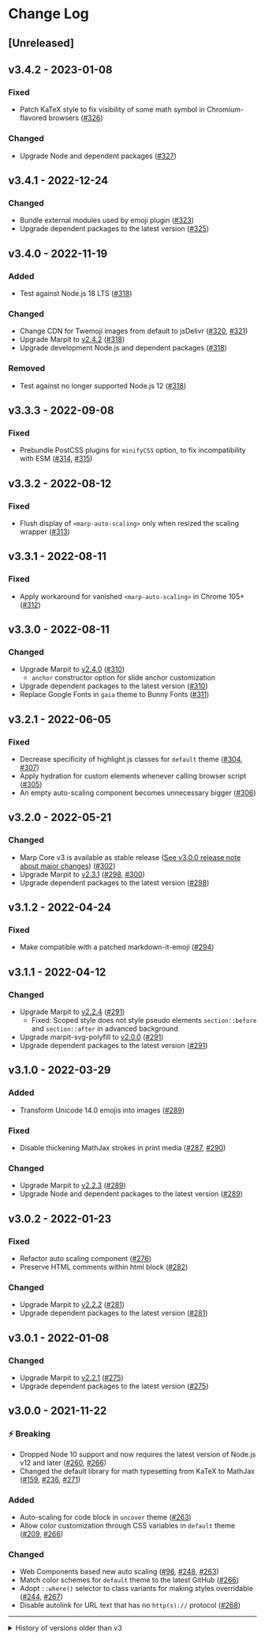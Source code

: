 # Change Log

## [Unreleased]

## v3.4.2 - 2023-01-08

### Fixed

- Patch KaTeX style to fix visibility of some math symbol in Chromium-flavored browsers ([#326](https://github.com/marp-team/marp-core/pull/326))

### Changed

- Upgrade Node and dependent packages ([#327](https://github.com/marp-team/marp-core/pull/327))

## v3.4.1 - 2022-12-24

### Changed

- Bundle external modules used by emoji plugin ([#323](https://github.com/marp-team/marp-core/pull/323))
- Upgrade dependent packages to the latest version ([#325](https://github.com/marp-team/marp-core/pull/325))

## v3.4.0 - 2022-11-19

### Added

- Test against Node.js 18 LTS ([#318](https://github.com/marp-team/marp-core/pull/318))

### Changed

- Change CDN for Twemoji images from default to jsDelivr ([#320](https://github.com/marp-team/marp-core/issues/320), [#321](https://github.com/marp-team/marp-core/pull/321))
- Upgrade Marpit to [v2.4.2](https://github.com/marp-team/marpit/releases/v2.4.2) ([#318](https://github.com/marp-team/marp-core/pull/318))
- Upgrade development Node.js and dependent packages ([#318](https://github.com/marp-team/marp-core/pull/318))

### Removed

- Test against no longer supported Node.js 12 ([#318](https://github.com/marp-team/marp-core/pull/318))

## v3.3.3 - 2022-09-08

### Fixed

- Prebundle PostCSS plugins for `minifyCSS` option, to fix incompatibility with ESM ([#314](https://github.com/marp-team/marp-core/issues/314), [#315](https://github.com/marp-team/marp-core/pull/315))

## v3.3.2 - 2022-08-12

### Fixed

- Flush display of `<marp-auto-scaling>` only when resized the scaling wrapper ([#313](https://github.com/marp-team/marp-core/pull/313))

## v3.3.1 - 2022-08-11

### Fixed

- Apply workaround for vanished `<marp-auto-scaling>` in Chrome 105+ ([#312](https://github.com/marp-team/marp-core/pull/312))

## v3.3.0 - 2022-08-11

### Changed

- Upgrade Marpit to [v2.4.0](https://github.com/marp-team/marpit/releases/v2.4.0) ([#310](https://github.com/marp-team/marp-core/pull/310))
  - `anchor` constructor option for slide anchor customization
- Upgrade dependent packages to the latest version ([#310](https://github.com/marp-team/marp-core/pull/310))
- Replace Google Fonts in `gaia` theme to Bunny Fonts ([#311](https://github.com/marp-team/marp-core/pull/311))

## v3.2.1 - 2022-06-05

### Fixed

- Decrease specificity of highlight.js classes for `default` theme ([#304](https://github.com/marp-team/marp-core/pull/304), [#307](https://github.com/marp-team/marp-core/pull/307))
- Apply hydration for custom elements whenever calling browser script ([#305](https://github.com/marp-team/marp-core/pull/305))
- An empty auto-scaling component becomes unnecessary bigger ([#306](https://github.com/marp-team/marp-core/pull/306))

## v3.2.0 - 2022-05-21

### Changed

- Marp Core v3 is available as stable release ([See v3.0.0 release note about major changes](https://github.com/marp-team/marp-core/releases/tag/v3.0.0)) ([#302](https://github.com/marp-team/marp-core/pull/302))
- Upgrade Marpit to [v2.3.1](https://github.com/marp-team/marpit/releases/v2.3.1) ([#298](https://github.com/marp-team/marp-core/pull/298), [#300](https://github.com/marp-team/marp-core/pull/300))
- Upgrade dependent packages to the latest version ([#298](https://github.com/marp-team/marp-core/pull/298))

## v3.1.2 - 2022-04-24

### Fixed

- Make compatible with a patched markdown-it-emoji ([#294](https://github.com/marp-team/marp-core/pull/294))

## v3.1.1 - 2022-04-12

### Changed

- Upgrade Marpit to [v2.2.4](https://github.com/marp-team/marpit/releases/v2.2.4) ([#291](https://github.com/marp-team/marp-core/pull/291))
  - Fixed: Scoped style does not style pseudo elements `section::before` and `section::after` in advanced background
- Upgrade marpit-svg-polyfill to [v2.0.0](https://github.com/marp-team/marpit-svg-polyfill/releases/tag/v2.0.0) ([#291](https://github.com/marp-team/marp-core/pull/291))
- Upgrade dependent packages to the latest version ([#291](https://github.com/marp-team/marp-core/pull/291))

## v3.1.0 - 2022-03-29

### Added

- Transform Unicode 14.0 emojis into images ([#289](https://github.com/marp-team/marp-core/pull/289))

### Fixed

- Disable thickening MathJax strokes in print media ([#287](https://github.com/marp-team/marp-core/issues/287), [#290](https://github.com/marp-team/marp-core/pull/290))

### Changed

- Upgrade Marpit to [v2.2.3](https://github.com/marp-team/marpit/releases/v2.2.3) ([#289](https://github.com/marp-team/marp-core/pull/289))
- Upgrade Node and dependent packages to the latest version ([#289](https://github.com/marp-team/marp-core/pull/289))

## v3.0.2 - 2022-01-23

### Fixed

- Refactor auto scaling component ([#276](https://github.com/marp-team/marp-core/pull/276))
- Preserve HTML comments within html block ([#282](https://github.com/marp-team/marp-core/pull/282))

### Changed

- Upgrade Marpit to [v2.2.2](https://github.com/marp-team/marpit/releases/v2.2.2) ([#281](https://github.com/marp-team/marp-core/pull/281))
- Upgrade dependent packages to the latest version ([#281](https://github.com/marp-team/marp-core/pull/281))

## v3.0.1 - 2022-01-08

### Changed

- Upgrade Marpit to [v2.2.1](https://github.com/marp-team/marpit/releases/v2.2.1) ([#275](https://github.com/marp-team/marp-core/pull/275))
- Upgrade dependent packages to the latest version ([#275](https://github.com/marp-team/marp-core/pull/275))

## v3.0.0 - 2021-11-22

### ⚡️ Breaking

- Dropped Node 10 support and now requires the latest version of Node.js v12 and later ([#260](https://github.com/marp-team/marp-core/issues/260), [#266](https://github.com/marp-team/marp-core/pull/266))
- Changed the default library for math typesetting from KaTeX to MathJax ([#159](https://github.com/marp-team/marp-core/issues/159), [#236](https://github.com/marp-team/marp-core/issues/236), [#271](https://github.com/marp-team/marp-core/pull/271))

### Added

- Auto-scaling for code block in `uncover` theme ([#263](https://github.com/marp-team/marp-core/pull/263))
- Allow color customization through CSS variables in `default` theme ([#209](https://github.com/marp-team/marp-core/issues/209), [#266](https://github.com/marp-team/marp-core/issues/266))

### Changed

- Web Components based new auto scaling ([#96](https://github.com/marp-team/marp-core/issues/96), [#248](https://github.com/marp-team/marp-core/issues/248), [#263](https://github.com/marp-team/marp-core/pull/263))
- Match color schemes for `default` theme to the latest GitHub ([#266](https://github.com/marp-team/marp-core/issues/266))
- Adopt `::where()` selector to class variants for making styles overridable ([#244](https://github.com/marp-team/marp-core/issues/244), [#267](https://github.com/marp-team/marp-core/pull/267))
- Disable autolink for URL text that has no `http(s)://` protocol ([#268](https://github.com/marp-team/marp-core/pull/268))

---

<details><summary>History of versions older than v3</summary>

## v2.4.2 - 2022-04-24

### Fixed

- Make compatible with a patched markdown-it-emoji ([#294](https://github.com/marp-team/marp-core/pull/294))

## v2.4.1 - 2022-04-12

### Changed

- Upgrade Marpit to [v2.2.4](https://github.com/marp-team/marpit/releases/v2.2.4) ([#291](https://github.com/marp-team/marp-core/pull/291))
  - Fixed: Scoped style does not style pseudo elements `section::before` and `section::after` in advanced background
- Upgrade marpit-svg-polyfill to [v2.0.0](https://github.com/marp-team/marpit-svg-polyfill/releases/tag/v2.0.0) ([#291](https://github.com/marp-team/marp-core/pull/291))
- Upgrade dependent packages to the latest version ([#291](https://github.com/marp-team/marp-core/pull/291))

## v2.4.0 - 2022-03-29

### Added

- Transform Unicode 14.0 emojis into images ([#289](https://github.com/marp-team/marp-core/pull/289))

### Fixed

- Disable thickening MathJax strokes in print media ([#287](https://github.com/marp-team/marp-core/issues/287), [#290](https://github.com/marp-team/marp-core/pull/290))

### Changed

- Upgrade Marpit to [v2.2.3](https://github.com/marp-team/marpit/releases/v2.2.3) ([#289](https://github.com/marp-team/marp-core/pull/289))
- Upgrade Node and dependent packages to the latest version ([#289](https://github.com/marp-team/marp-core/pull/289))

## v2.3.2 - 2022-01-23

### Fixed

- Preserve HTML comments within html block ([#282](https://github.com/marp-team/marp-core/pull/282))

### Changed

- Upgrade Marpit to [v2.2.2](https://github.com/marp-team/marpit/releases/v2.2.2) ([#281](https://github.com/marp-team/marp-core/pull/281))
- Upgrade dependent packages to the latest version ([#281](https://github.com/marp-team/marp-core/pull/281))

## v2.3.1 - 2022-01-08

### Changed

- Upgrade Marpit to [v2.2.1](https://github.com/marp-team/marpit/releases/v2.2.1) ([#275](https://github.com/marp-team/marp-core/pull/275))
- Upgrade dependent packages to the latest version ([#275](https://github.com/marp-team/marp-core/pull/275))

## v2.3.0 - 2021-11-22

### Changed

- Upgrade Marpit to [v2.2.0](https://github.com/marp-team/marpit/releases/v2.2.0) ([#273](https://github.com/marp-team/marp-core/pull/273))
  - [`::backdrop` pseudo-element](https://marpit.marp.app/inline-svg?id=backdrop-css-selector) matches to the container SVG
- Upgrade development Node to v16 LTS ([#265](https://github.com/marp-team/marp-core/pull/265))
- Upgrade dependent packages to the latest version ([#273](https://github.com/marp-team/marp-core/pull/273))

## v2.2.0 - 2021-10-29

### Changed

- Upgrade Marpit to [v2.1.2](https://github.com/marp-team/marpit/releases/v2.1.2) ([#262](https://github.com/marp-team/marp-core/pull/262))
- Upgrade dependent packages to the latest version ([#262](https://github.com/marp-team/marp-core/pull/262))
- Update `default` theme to match styles into the latest GitHub's light color scheme ([#262](https://github.com/marp-team/marp-core/pull/262))

## v2.1.1 - 2021-08-14

### Fixed

- Define the default 16:9 size preset to built-in themes ([#250](https://github.com/marp-team/marp-core/pull/250))

### Changed

- Upgrade Marpit to [v2.1.1](https://github.com/marp-team/marpit/releases/v2.1.1) ([#253](https://github.com/marp-team/marp-core/pull/253))
- Upgrade dependent packages to the latest version ([#253](https://github.com/marp-team/marp-core/pull/253))

## v2.1.0 - 2021-07-19

### Added

- `math` global directive for switching math typesetting library in current Markdown ([#243](https://github.com/marp-team/marp-core/issues/243), [#246](https://github.com/marp-team/marp-core/pull/246))

### Changed

- Upgrade dependent packages to the latest version ([#241](https://github.com/marp-team/marp-core/pull/241))

### Deprecated

- End-of-Lifed Node.js 10 support (Still can use but no longer tested) ([#241](https://github.com/marp-team/marp-core/pull/241))

## v2.0.3 - 2021-05-17

### Fixed

- Fitting header with single emoji has unexpected zoom animation ([#232](https://github.com/marp-team/marp-core/issues/232), [#233](https://github.com/marp-team/marp-core/pull/233))

### Changed

- Upgrade dependent packages to the latest version ([#234](https://github.com/marp-team/marp-core/pull/234))

## v2.0.2 - 2021-05-08

### Fixed

- Fix to work `markdown.typographer` option ([#228](https://github.com/marp-team/marp-core/pull/228))

### Changed

- Upgrade dependent packages to the latest version ([#229](https://github.com/marp-team/marp-core/pull/229))

## v2.0.1 - 2021-04-27

### Changed

- Upgrade Marpit to [v2.0.1](https://github.com/marp-team/marpit/releases/v2.0.1) ([#225](https://github.com/marp-team/marp-core/pull/225))
- Upgrade dependent packages to the latest version ([#225](https://github.com/marp-team/marp-core/pull/225))

## v2.0.0 - 2021-04-24

### Added

- Allow color customization through CSS variables in Gaia and Uncover theme ([#209](https://github.com/marp-team/marp-core/issues/209), [#221](https://github.com/marp-team/marp-core/pull/221))

> May break appearance of existing presentation if you have a slide with custom style.

### Changed

- Upgrade Marpit to [v2.0.0](https://github.com/marp-team/marpit/releases/v2.0.0) ([#220](https://github.com/marp-team/marp-core/pull/220))
- Upgrade Node LTS and dependent packages to the latest version ([#222](https://github.com/marp-team/marp-core/pull/222))

## v1.5.0 - 2021-04-02

### Fixed

- Fixed a deprecation warning of highlight.js ([#219](https://github.com/marp-team/marp-core/issues/219))

### Changed

- Upgrade Node LTS and dependent packages to the latest version ([#219](https://github.com/marp-team/marp-core/pull/219))

## v1.4.3 - 2021-02-11

### Fixed

- KaTeX does not be rendered together with header/footer ([#214](https://github.com/marp-team/marp-core/issues/214), [#215](https://github.com/marp-team/marp-core/pull/215))

## v1.4.2 - 2021-02-07

### Changed

- Upgrade Marpit SVG polyfill to [v1.7.1](https://github.com/marp-team/marpit-svg-polyfill/releases/v1.7.1) ([#213](https://github.com/marp-team/marp-core/pull/213))

## v1.4.1 - 2021-02-06

### Fixed

- KaTeX: Persist defined global macro between math renderings ([#212](https://github.com/marp-team/marp-core/pull/212))
- MathJax: Prevent leaking defined macro between Markdown renderings ([#212](https://github.com/marp-team/marp-core/pull/212))

### Changed

- Upgrade Marpit to [v1.6.4](https://github.com/marp-team/marpit/releases/v1.6.4) ([#210](https://github.com/marp-team/marp-core/pull/210))
- Upgrade dependent packages to the latest version ([#210](https://github.com/marp-team/marp-core/pull/210))
- Rename `master` branch into `main` ([#211](https://github.com/marp-team/marp-core/pull/211))

## v1.4.0 - 2020-12-05

### Breaking

- Stopped auto-detection of syntax highlight for code block ([#202](https://github.com/marp-team/marp-core/issues/202), [#205](https://github.com/marp-team/marp-core/pull/205))

### Added

- Support more emoji shorthands ([#203](https://github.com/marp-team/marp-core/pull/203))

### Changed

- Use Node 14 LTS for development ([#203](https://github.com/marp-team/marp-core/pull/203))
- Upgrade Marpit to [v1.6.3](https://github.com/marp-team/marpit/releases/v1.6.3) ([#203](https://github.com/marp-team/marp-core/pull/203))
- Upgrade dependent packages to the latest version ([#203](https://github.com/marp-team/marp-core/pull/203))

### Removed

- `observer()` with boolean argument in `@marp-team/marp-core/browser` ([#204](https://github.com/marp-team/marp-core/pull/204))

## v1.3.0 - 2020-08-18

### Changed

- Upgrade Marpit SVG polyfill to [v1.7.0](https://github.com/marp-team/marpit-svg-polyfill/releases/v1.7.0) ([#184](https://github.com/marp-team/marp-core/pull/184), [#185](https://github.com/marp-team/marp-core/pull/185))
- Update browser script to make changeable the target root ([#185](https://github.com/marp-team/marp-core/pull/185))
- Upgrade dependent packages to the latest version ([#186](https://github.com/marp-team/marp-core/pull/186))

### Deprecated

- `observer()` with boolean argument from `@marp-team/marp-core/browser` has been deprecated in favor of the usage of the option object ([#185](https://github.com/marp-team/marp-core/pull/185))

## v1.2.2 - 2020-07-18

### Added

- Setup GitHub Dependabot for marp-team packages ([#172](https://github.com/marp-team/marp-core/pull/172))

### Changed

- Upgrade Marpit SVG polyfill to [v1.5.0](https://github.com/marp-team/marpit-svg-polyfill/releases/v1.5.0) ([#176](https://github.com/marp-team/marp-core/pull/176))

## v1.2.1 - 2020-07-09

### Added

- Test against Node 14 ([#171](https://github.com/marp-team/marp-core/pull/171))

### Changed

- Upgrade Marpit SVG polyfill to [v1.4.0](https://github.com/marp-team/marpit-svg-polyfill/releases/v1.4.0) ([#170](https://github.com/marp-team/marp-core/pull/170))
- Upgrade development Node LTS and dependent packages to the latest version ([#170](https://github.com/marp-team/marp-core/pull/170))
- Migrate from TSLint to ESLint ([#169](https://github.com/marp-team/marp-core/pull/169))

## v1.2.0 - 2020-06-08

### Added

- Transform Unicode 13.0 emojis into SVG images ([#167](https://github.com/marp-team/marp-core/pull/167))
- Add MathJax v3 support to math plugin ([#164](https://github.com/marp-team/marp-core/issues/164), [#165](https://github.com/marp-team/marp-core/pull/165) by [@tani](https://github.com/tani), [#166](https://github.com/marp-team/marp-core/pull/166))
- Add sandbox directory to make easy to develop core ([#157](https://github.com/marp-team/marp-core/pull/157))

### Changed

- Upgrade Marpit to [v1.6.2](https://github.com/marp-team/marpit/releases/v1.6.2) and Marpit SVG polyfill to [v1.3.0](https://github.com/marp-team/marpit-svg-polyfill/releases/v1.3.0) ([#167](https://github.com/marp-team/marp-core/pull/167))
- Upgrade dependent packages to the latest version ([#167](https://github.com/marp-team/marp-core/pull/167))

## v1.1.1 - 2020-04-18

### Changed

- Upgrade Marpit to [v1.5.2](https://github.com/marp-team/marpit/releases/v1.5.2) ([#156](https://github.com/marp-team/marp-core/pull/156))
- Upgrade dependent packages to the latest version ([#154](https://github.com/marp-team/marp-core/pull/154), [#156](https://github.com/marp-team/marp-core/pull/156))

## v1.1.0 - 2020-03-15

### Changed

- Upgrade Marpit to [v1.5.1](https://github.com/marp-team/marpit/releases/v1.5.1) ([#153](https://github.com/marp-team/marp-core/pull/153))
- Upgrade Node and dependent packages to the latest version ([#153](https://github.com/marp-team/marp-core/pull/153))

## v1.0.1 - 2020-01-17

### Fixed

- v1.0.0 throws "z is not a function" ([#146](https://github.com/marp-team/marp-core/issues/146), [#147](https://github.com/marp-team/marp-core/pull/147))

## v1.0.0 - 2020-01-13

### Breaking

- Marp Core requires Node >= 10 ([#143](https://github.com/marp-team/marp-core/pull/143))

### Added

- Expose selected size as `data-size` attribute ([#135](https://github.com/marp-team/marp-core/issues/135), [#144](https://github.com/marp-team/marp-core/pull/144))

### Changed

- Upgrade Marpit to [v1.5.0](https://github.com/marp-team/marpit/releases/v1.5.0) ([#142](https://github.com/marp-team/marp-core/pull/142))
- Update community health files ([#133](https://github.com/marp-team/marp-core/pull/133))
- Upgrade Node and dependent packages to the latest version ([#138](https://github.com/marp-team/marp-core/pull/138), [#143](https://github.com/marp-team/marp-core/pull/143))

### Removed

- EOL Node 8 is no longer supported ([#143](https://github.com/marp-team/marp-core/pull/143))
- Remove deprecated `Marp.ready()` (Use `@marp-team/marp-core/browser` entrypoint) ([#145](https://github.com/marp-team/marp-core/pull/145))

## v0.15.2 - 2019-11-18

### Fixed

- Fix visual regression by moving script position to after closing section ([#131](https://github.com/marp-team/marp-core/pull/131))

### Changed

- Upgrade dependent packages to the latest version ([#130](https://github.com/marp-team/marp-core/pull/130))

## v0.15.1 - 2019-11-06

### Changed

- Upgrade Marpit to [v1.4.2](https://github.com/marp-team/marpit/releases/v1.4.2) ([#126](https://github.com/marp-team/marp-core/pull/126))
- Upgrade dependent packages to the latest version ([#126](https://github.com/marp-team/marp-core/pull/126))

### Removed

- Remove dollar prefix plugin for obsolated syntax ([#127](https://github.com/marp-team/marp-core/pull/127))

## v0.15.0 - 2019-11-05

### Added

- GFM strikethrough syntax ([#102](https://github.com/marp-team/marp-core/issues/102), [#124](https://github.com/marp-team/marp-core/pull/124) by [@matsubara0507](https://github.com/matsubara0507))

### Fixed

- Fix type definition for browser to export default func ([#120](https://github.com/marp-team/marp-core/pull/120))

### Changed

- Upgrade Node for development to v12 LTS ([#125](https://github.com/marp-team/marp-core/pull/125))
- Upgrade dependent packages to the latest version ([#125](https://github.com/marp-team/marp-core/pull/125))

## v0.14.0 - 2019-10-19

### Added

- Inject the inline helper script for browser into rendered Markdown automatically ([#115](https://github.com/marp-team/marp-core/pull/115))
- Add `script` constructor option ([#115](https://github.com/marp-team/marp-core/pull/115))

### Changed

- Upgrade Marpit to [v1.4.1](https://github.com/marp-team/marpit/releases/v1.4.1) ([#113](https://github.com/marp-team/marp-core/pull/113))
- Upgrade dependent packages to the latest version ([#109](https://github.com/marp-team/marp-core/pull/109), [#113](https://github.com/marp-team/marp-core/pull/113))
- Apply `font-display: swap` to Google Fonts in gaia theme ([#114](https://github.com/marp-team/marp-core/pull/114))
- Define `word-wrap` css property as `break-word` in gaia and uncover theme ([#108](https://github.com/marp-team/marp-core/pull/108), [#119](https://github.com/marp-team/marp-core/pull/119))
- Reduce inconsistency about `html` option between Marp Core and markdown-it option ([#111](https://github.com/marp-team/marp-core/pull/111), [#117](https://github.com/marp-team/marp-core/pull/117))

### Deprecated

- `Marp.ready()` had deprecated in favor of new entrypoint `@marp-team/marp-core/browser` ([#115](https://github.com/marp-team/marp-core/pull/115))

### Removed

- Remove unused inline web font from default theme ([#116](https://github.com/marp-team/marp-core/pull/116))

## v0.13.1 - 2019-09-13

### Fixed

- Fix dollar prefix option to support `size` directive ([#107](https://github.com/marp-team/marp-core/pull/107))

## v0.13.0 - 2019-09-12

### Added

- Add `minifyCSS` option ([#103](https://github.com/marp-team/marp-core/pull/103))
- Add `dollarPrefixForGlobalDirectives` option _(not for users)_ ([#104](https://github.com/marp-team/marp-core/pull/104))

### Fixed

- Optimize default theme CSS by removing `.markdown-body` selector on build time ([#106](https://github.com/marp-team/marp-core/pull/106))

### Changed

- Update CircleCI configuration to use v2.1 ([#101](https://github.com/marp-team/marp-core/pull/101))
- Upgrade Marpit to [v1.4.0](https://github.com/marp-team/marpit/releases/v1.4.0) ([#105](https://github.com/marp-team/marp-core/pull/105))
- Upgrade Node and dependent packages to the latest version ([#105](https://github.com/marp-team/marp-core/pull/105))

## v0.12.1 - 2019-08-23

### Changed

- Upgrade Marpit to [v1.3.2](https://github.com/marp-team/marpit/releases/v1.3.2) ([#100](https://github.com/marp-team/marp-core/pull/100))
- Upgrade dependent packages to the latest version ([#100](https://github.com/marp-team/marp-core/pull/100))

## v0.12.0 - 2019-07-13

### Changed

- Upgrade Marpit to [v1.3.0](https://github.com/marp-team/marpit/releases/v1.3.0) and Marpit SVG polyfill to [v1.1.1](https://github.com/marp-team/marpit-svg-polyfill/releases/v1.1.1) ([#97](https://github.com/marp-team/marp-core/pull/97), [#99](https://github.com/marp-team/marp-core/pull/99))
- Upgrade Node and dependent packages to the latest version ([#97](https://github.com/marp-team/marp-core/pull/97))

## v0.11.0 - 2019-06-24

### Added

- `size` global directive and `@size` theme metadata to get easier way for using 4:3 deck in built-in theme ([#91](https://github.com/marp-team/marp-core/issues/91), [#94](https://github.com/marp-team/marp-core/pull/94))

## v0.10.2 - 2019-06-21

### Fixed

- Improve bundle size of script for browser to be about one fifth ([#93](https://github.com/marp-team/marp-core/pull/93))

## v0.10.1 - 2019-06-17

### Changed

- Upgrade Marpit to [v1.2.0](https://github.com/marp-team/marpit/releases/v1.2.0) and Marpit SVG polyfill to [v1.0.0](https://github.com/marp-team/marpit-svg-polyfill/releases/v1.0.0) ([#92](https://github.com/marp-team/marp-core/pull/92))
- Upgrade Node and dependent packages to the latest version ([#92](https://github.com/marp-team/marp-core/pull/92))

## v0.10.0 - 2019-06-03

### Changed

- Upgrade Marpit to [v1.1.0](https://github.com/marp-team/marpit/releases/v1.1.0) ([#89](https://github.com/marp-team/marp-core/pull/89))
- Upgrade dependent packages to the latest version ([#89](https://github.com/marp-team/marp-core/pull/89))

## v0.9.0 - 2019-05-06

### Breaking

- Marp Core requires Node >= 8.

### Added

- Shorthand for text color by image syntax, from Marpit v1 ([#87](https://github.com/marp-team/marp-core/pull/87))
- Test with Node 12 (Erbium) ([#87](https://github.com/marp-team/marp-core/pull/87))
- Automate GitHub release ([#87](https://github.com/marp-team/marp-core/pull/87))

### Fixed

- Improve rendering compatibility of uncover theme's pagination in PDF.js ([#84](https://github.com/marp-team/marp-core/pull/84), [#86](https://github.com/marp-team/marp-core/pull/86))

### Changed

- Upgrade Marpit to v1 ([#87](https://github.com/marp-team/marp-core/pull/87))
- Swap Sass compiler from node-sass to Dart Sass ([#87](https://github.com/marp-team/marp-core/pull/87))

### Removed

- Remove unnecessary dependency of markdown-it ([#88](https://github.com/marp-team/marp-core/pull/88))

## v0.8.0 - 2019-04-08

### Breaking

- Change auto-scaling features to require enabling by `@auto-scaling` metadata of theme CSS explicitly ([#72](https://github.com/marp-team/marp-core/issues/72), [#81](https://github.com/marp-team/marp-core/pull/81))

### Changed

- Upgrade Marpit to [v0.9.2](https://github.com/marp-team/marpit/releases/v0.9.2) ([#80](https://github.com/marp-team/marp-core/pull/80), [#82](https://github.com/marp-team/marp-core/pull/82))
- Upgrade dependent packages to the latest version ([#82](https://github.com/marp-team/marp-core/pull/82))

### Removed

- Deprecated `twemojiBase` option ([#80](https://github.com/marp-team/marp-core/pull/80))

## v0.7.1 - 2019-03-20

### Fixed

- Fix incorrect scaling in WebKit browser with custom zoom factor, by updating `@marp-team/marpit-svg-polyfill` to [v0.3.0](https://github.com/marp-team/marpit-svg-polyfill/releases/v0.3.0) ([#79](https://github.com/marp-team/marp-core/pull/79))

## v0.7.0 - 2019-03-13

### Added

- Direction keyword for background images, from [Marpit v0.8.0](https://github.com/marp-team/marpit/releases/v0.8.0) ([#76](https://github.com/marp-team/marp-core/pull/76))

### Changed

- Upgrade Node and dependent packages to the latest ([#76](https://github.com/marp-team/marp-core/pull/76))
- Output warning when used deprecated `twemojiBase` option ([#77](https://github.com/marp-team/marp-core/pull/77))

## v0.6.2 - 2019-03-09

### Changed

- Use markdown-it's `html` option instead of Marp Core option to sanitize HTML ([#74](https://github.com/marp-team/marp-core/pull/74))
- Upgrade dependent packages to the latest ([#75](https://github.com/marp-team/marp-core/pull/75))

## v0.6.1 - 2019-02-13

### Removed

- Remove dependency to PostCSS ([#71](https://github.com/marp-team/marp-core/pull/71))

### Changed

- Upgrade dependent packages to the latest ([#73](https://github.com/marp-team/marp-core/pull/73))

## v0.6.0 - 2019-02-04

### Added

- Allow using twemoji via PNG by added `emoji.twemoji.ext` option ([#67](https://github.com/marp-team/marp-core/pull/67))
- Support custom sanitizer for HTML attributes within allowlist ([#68](https://github.com/marp-team/marp-core/pull/68))
- Add usage of multiple classes in Gaia theme ([#69](https://github.com/marp-team/marp-core/pull/69))

### Fixed

- Fix over-sanitized attributes with HTML allowlist ([#68](https://github.com/marp-team/marp-core/pull/68))

### Changed

- Normalize known self-closing HTML elements with `xhtmlOut: true` ([#66](https://github.com/marp-team/marp-core/pull/66))
- Upgrade Node and dependent packages to the latest ([#70](https://github.com/marp-team/marp-core/pull/70))

### Deprecated

- `emoji.twemojiBase` option has soft-deprecated in favor of `emoji.twemoji.base` ([#67](https://github.com/marp-team/marp-core/pull/67))

## v0.5.2 - 2019-01-31

### Changed

- Upgrade dependent packages to latest version, includes [Marpit v0.7.0](https://github.com/marp-team/marpit/releases/tag/v0.7.0) ([#63](https://github.com/marp-team/marp-core/pull/63))
- Support an enhanced Marpit enable state ([#64](https://github.com/marp-team/marp-core/pull/64))

## v0.5.1 - 2019-01-26

### Changed

- Upgrade dependent packages to latest version, includes [Marpit v0.6.1](https://github.com/marp-team/marpit/releases/tag/v0.6.1) ([#62](https://github.com/marp-team/marp-core/pull/62))

## v0.5.0 - 2019-01-20

### Added

- Colored `<strong>` element in headings for highlighting ([#59](https://github.com/marp-team/marp-core/pull/59))
- Support `env` option and `htmlAsArray` env in `render()`, from [Marpit v0.6.0](https://github.com/marp-team/marpit/releases/v0.6.0) ([#61](https://github.com/marp-team/marp-core/pull/61))

### Fixed

- Prevent showing scrollbar in code block ([#60](https://github.com/marp-team/marp-core/pull/60))
- Use the real compiled Sass in test ([#61](https://github.com/marp-team/marp-core/pull/61))

### Changed

- Upgrade dependent packages to latest version ([#61](https://github.com/marp-team/marp-core/pull/61))

## v0.4.1 - 2018-12-31

### Fixed

- Fix incorrect scaling in Marpit SVG polyfill ([#58](https://github.com/marp-team/marp-core/pull/58))

## v0.4.0 - 2018-12-29

### Added

- Apply [Marpit SVG polyfill](https://github.com/marp-team/marpit-svg-polyfill) for WebKit in `Marp.ready()` ([#56](https://github.com/marp-team/marp-core/pull/56))

### Changed

- Update [Marpit v0.5.0](https://github.com/marp-team/marpit/releases/v0.5.0) ([#56](https://github.com/marp-team/marp-core/pull/56))
- Upgrade Node and dependent packages to latest version ([#57](https://github.com/marp-team/marp-core/pull/57))

## v0.3.1 - 2018-12-23

### Changed

- Upgrade dependent packages to latest version, includes [Marpit v0.4.1](https://github.com/marp-team/marpit/releases/tag/v0.4.1) ([#55](https://github.com/marp-team/marp-core/pull/55))

## v0.3.0 - 2018-12-02

### Added

- Add `use` method from [Marpit v0.4.0](https://github.com/marp-team/marpit/releases/v0.4.0) ([#52](https://github.com/marp-team/marp-core/pull/52))

### Fixed

- Fix incorrect accessibility of members in `Marp` ([#51](https://github.com/marp-team/marp-core/pull/51), [#53](https://github.com/marp-team/marp-core/pull/53))

### Changed

- Upgrade Node and dependent packages to latest version ([#52](https://github.com/marp-team/marp-core/pull/52))
- Run `yarn audit` while running CI / publish processes ([#52](https://github.com/marp-team/marp-core/pull/52))

## v0.2.1 - 2018-11-24

### Security

- Upgrade dependent packages to prevent the malicious attack in dependencies ([#50](https://github.com/marp-team/marp-core/pull/50))

## v0.2.0 - 2018-11-21

### Added

- Support the scoped inline style through `<style scoped>` from [Marpit v0.3.0](https://github.com/marp-team/marpit/releases/v0.3.0) ([#49](https://github.com/marp-team/marp-core/pull/49))

### Fixed

- Fix double-bundling KaTeX by porting math parse logic from unmaintained [markdown-it-katex](https://github.com/waylonflinn/markdown-it-katex) ([#47](https://github.com/marp-team/marp-core/issues/47), [#48](https://github.com/marp-team/marp-core/pull/48))

### Changed

- Upgrade dependent packages to latest version ([#49](https://github.com/marp-team/marp-core/pull/49))

## v0.1.0 - 2018-11-06

### Breaking

- No longer work with Node v6.14.2 and v6.14.3 ([#45](https://github.com/marp-team/marp-core/pull/45))

### Added

- Ready to allow contributing by adding [guideline for marp-core](./.github/CONTRIBUTING.md) ([#46](https://github.com/marp-team/marp-core/pull/46))

### Fixed

- Force reflow on updated fitting elements in Edge ([#43](https://github.com/marp-team/marp-core/pull/43))

### Changed

- Support Node 10.x and use its LTS for development ([#44](https://github.com/marp-team/marp-core/pull/44))
- Upgrade dependent packages to latest version ([#45](https://github.com/marp-team/marp-core/pull/45))

## v0.0.12 - 2018-10-13

### Added

- Support collecting HTML comments for presenter notes, from [Marpit v0.2.0](https://github.com/marp-team/marpit/releases/v0.2.0) ([#39](https://github.com/marp-team/marp-core/pull/39))
- Provide CJS version bundle for browser ([#41](https://github.com/marp-team/marp-core/pull/41))
- Add `observe` argument into functions for browser to allow controlling observation frames ([#41](https://github.com/marp-team/marp-core/pull/41))

### Fixed

- Add yarn resolutions to flatten katex to prevent double-bundling ([#40](https://github.com/marp-team/marp-core/pull/40))
- Prevent reflow by calling `setAttribute` in browser context only if value is updated ([#41](https://github.com/marp-team/marp-core/pull/41))

### Changed

- Update license author to marp-team ([#38](https://github.com/marp-team/marp-core/pull/38))
- Upgrade dependent packages to latest version ([#42](https://github.com/marp-team/marp-core/pull/42))

## v0.0.11 - 2018-10-09

### Fixed

- Fix fitting header regression with broken comment traversing ([#37](https://github.com/marp-team/marp-core/pull/37))

## v0.0.10 - 2018-10-05

### Added

- Add CI test against Node v6 Boron Maintenance LTS ([#35](https://github.com/marp-team/marp-core/pull/35))

### Changed

- Update code style to use `for-of` loop instead of iterate functions if possible ([#34](https://github.com/marp-team/marp-core/pull/34))
- Upgrade dependent packages to latest, includes [marp-team/marpit v0.1.3](https://github.com/marp-team/marpit/releases/tag/v0.1.3) ([#36](https://github.com/marp-team/marp-core/pull/36))

## v0.0.9 - 2018-09-20

### Changed

- Upgrade [marp-team/marpit v0.1.2](https://github.com/marp-team/marpit/releases/tag/v0.1.2) ([#33](https://github.com/marp-team/marp-core/pull/33))
- Upgrade dependent packages to latest, includes pinned [ts-jest v23.10.0](https://github.com/kulshekhar/ts-jest/releases/tag/v23.10.0) ([#33](https://github.com/marp-team/marp-core/pull/33))

## v0.0.8 - 2018-09-18

### Changed

- Upgrade dependent packages to latest, includes [marp-team/marpit v0.1.1](https://github.com/marp-team/marpit/releases/tag/v0.1.1) ([#32](https://github.com/marp-team/marp-core/pull/32))

## v0.0.7 - 2018-09-15

### Added

- Support auto scaling for math block ([#30](https://github.com/marp-team/marp-core/pull/30))

### Changed

- Upgrade Node LTS and dependent packages ([#31](https://github.com/marp-team/marp-core/pull/31))

## v0.0.6 - 2018-09-06

### Fixed

- Fix over-sanitized header and footer by updating [marp-team/marpit v0.0.15](https://github.com/marp-team/marpit/pull/66) ([#29](https://github.com/marp-team/marp-core/pull/29))

## v0.0.5 - 2018-09-02

### Added

- Support HTML allowlisting ([#26](https://github.com/marp-team/marp-core/pull/26))

### Fixed

- Apply color directive to heading of default theme ([#28](https://github.com/marp-team/marp-core/pull/28))

### Changed

- Use [rollup-plugin-terser](https://github.com/TrySound/rollup-plugin-terser) instead of rollup-plugin-uglify ([#27](https://github.com/marp-team/marp-core/pull/27))

## v0.0.4 - 2018-08-29

### Added

- Support auto scaling of code block and fence (for `default` / `gaia` theme) ([#23](https://github.com/marp-team/marp-core/pull/23), [#25](https://github.com/marp-team/marp-core/pull/25))

### Changed

- Upgrade dependencies to latest ([#24](https://github.com/marp-team/marp-core/pull/24))

## v0.0.3 - 2018-08-22

### Added

- Add a separated bundle of `Marp.ready()` for browser ([#21](https://github.com/marp-team/marp-core/pull/21))

### Fixed

- Fix fitting header's size on printing ([#22](https://github.com/marp-team/marp-core/pull/22))

## v0.0.2 - 2018-08-19

### Added

- Support fitting header ([#17](https://github.com/marp-team/marp-core/pull/17))
- Add `uncover` theme ([#18](https://github.com/marp-team/marp-core/pull/18))
- Add emoji support with twemoji ([#19](https://github.com/marp-team/marp-core/pull/19))

### Fixed

- Reduce bundle size by stopping to resolve dependencies ([#15](https://github.com/marp-team/marp-core/pull/15))

### Changed

- Upgrade dependencies to latest ([#16](https://github.com/marp-team/marp-core/pull/16))

## v0.0.1 - 2018-08-10

- Initial release.

</details>

